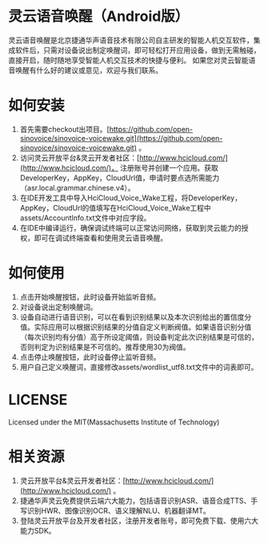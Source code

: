 ﻿灵云语音唤醒（Android版）
============================

灵云语音唤醒是北京捷通华声语音技术有限公司自主研发的智能人机交互软件，集成软件后，只需对设备说出制定唤醒词，即可轻松打开应用设备，做到无需触碰，直接开启，随时随地享受智能人机交互技术的快捷与便利。
如果您对灵云智能语音唤醒有什么好的建议或意见，欢迎与我们联系。

 
如何安装
============
1. 首先需要checkout出项目。[https://github.com/open-sinovoice/sinovoice-voicewake.git](https://github.com/open-sinovoice/sinovoice-voicewake.git) 。
2. 访问灵云开放平台&灵云开发者社区：[http://www.hcicloud.com/](http://www.hcicloud.com/)， 注册账号并创建一个应用。获取DeveloperKey，AppKey，CloudUrl值，申请时要点选所需能力（asr.local.grammar.chinese.v4）。
3. 在IDE开发工具中导入HciCloud_Voice_Wake工程，将DeveloperKey，AppKey，CloudUrl的值填写在HciCloud_Voice_Wake工程中assets/AccountInfo.txt文件中对应字段。
4. 在IDE中编译运行，确保调试终端可以正常访问网络，获取到灵云能力的授权，即可在调试终端查看和使用灵云语音唤醒。


如何使用
============

1. 点击开始唤醒按钮，此时设备开始监听音频。
3. 对设备说出定制唤醒词。
4. 设备自动进行语音识别，可以在看到识别结果以及本次识别给出的置信度分值。实际应用可以根据识别结果的分值自定义判断阀值。如果语音识别分值（每次识别均有分值）高于所设定阈值，则设备判定此次识别结果是可信的，否则判定为识别结果是不可信的。推荐使用30为阀值。
5. 点击停止唤醒按钮，此时设备停止监听音频。
5. 用户自己定义唤醒词，直接修改assets/wordlist_utf8.txt文件中的词表即可。



LICENSE
==============
Licensed under the MIT(Massachusetts Institute of Technology)


相关资源
============
1. 灵云开放平台&灵云开发者社区：[http://www.hcicloud.com/](http://www.hcicloud.com/) 。
2. 捷通华声灵云免费提供云端六大能力，包括语音识别ASR、语音合成TTS、手写识别HWR、图像识别OCR、语义理解NLU、机器翻译MT。
3. 登陆灵云开放平台及开发者社区，注册开发者账号，即可免费下载、使用六大能力SDK。

